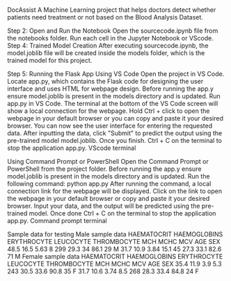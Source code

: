 # 
DocAssist
A Machine Learning project that helps doctors detect whether patients need treatment or not based on the Blood Analysis Dataset.

Step 2: Open and Run the Notebook
Open the sourcecode.ipynb file from the notebooks folder.
Run each cell in the Jupyter Notebook or VScode.
Step 4: Trained Model Creation
After executing sourcecode.ipynb, the model.joblib file will be created inside the models folder, which is the trained model for this project.

Step 5: Running the Flask App
Using VS Code
Open the project in VS Code.
Locate app.py, which contains the Flask code for designing the user interface and uses HTML for webpage design.
Before running the app.y ensure model.joblib is present in the models directory and is updated.
Run app.py in VS Code.
The terminal at the bottom of the VS Code screen will show a local connection for the webpage.
Hold Ctrl + click to open the webpage in your default browser or you can copy and paste it your desired browser.
You can now see the user interface for entering the requested data. After inputting the data, click "Submit" to predict the output using the pre-trained model model.joblib.
Once you finish. Ctrl + C on the terminal to stop the application app.py.
VScode terminal

Using Command Prompt or PowerShell
Open the Command Prompt or PowerShell from the project folder.
Before running the app.y ensure model.joblib is present in the models directory and is updated.
Run the following command:
python app.py
After running the command, a local connection link for the webpage will be displayed. Click on the link to open the webpage in your default browser or copy and paste it your desired browser. Input your data, and the output will be predicted using the pre-trained model.
Once done Ctrl + C on the terminal to stop the application app.py.
Command prompt terminal

Sample data for testing
Male sample data
HAEMATOCRIT	HAEMOGLOBINS	ERYTHROCYTE	LEUCOCYTE	THROMBOCYTE	MCH	MCHC	MCV	AGE	SEX
48.5	16.5	5.63	8	299	29.3	34	86.1	29	M
31.7	10.9	3.84	15.1	45	27.3	33.1	82.6	71	M
Female sample data
HAEMATOCRIT	HAEMOGLOBINS	ERYTHROCYTE	LEUCOCYTE	THROMBOCYTE	MCH	MCHC	MCV	AGE	SEX
35.4	11.9	3.9	5.3	243	30.5	33.6	90.8	35	F
31.7	10.6	3.74	8.5	268	28.3	33.4	84.8	24	F
